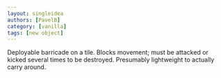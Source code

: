 ```yaml
---
layout: singleidea
authors: [PavelB]
category: [vanilla]
tags: [new object]
---
```

Deployable barricade on a tile. Blocks movement; must be attacked or kicked several times to be destroyed. Presumably lightweight to actually carry around.
